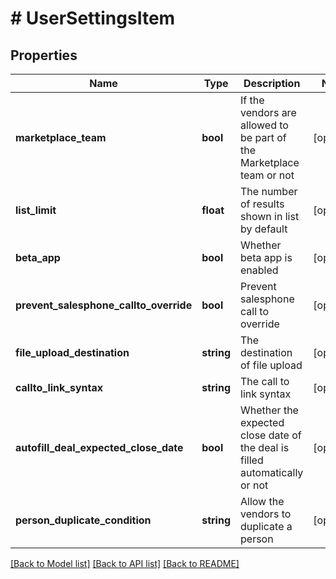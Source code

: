 # # UserSettingsItem

## Properties

Name | Type | Description | Notes
------------ | ------------- | ------------- | -------------
**marketplace_team** | **bool** | If the vendors are allowed to be part of the Marketplace team or not | [optional]
**list_limit** | **float** | The number of results shown in list by default | [optional]
**beta_app** | **bool** | Whether beta app is enabled | [optional]
**prevent_salesphone_callto_override** | **bool** | Prevent salesphone call to override | [optional]
**file_upload_destination** | **string** | The destination of file upload | [optional]
**callto_link_syntax** | **string** | The call to link syntax | [optional]
**autofill_deal_expected_close_date** | **bool** | Whether the expected close date of the deal is filled automatically or not | [optional]
**person_duplicate_condition** | **string** | Allow the vendors to duplicate a person | [optional]

[[Back to Model list]](../README.md#documentation-for-models) [[Back to API list]](../README.md#documentation-for-api-endpoints) [[Back to README]](../README.md)
